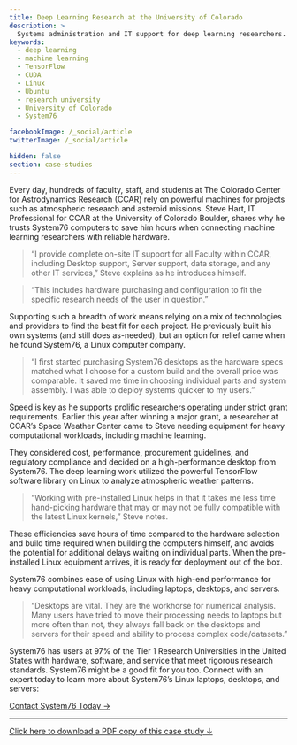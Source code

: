 ```yaml
---
title: Deep Learning Research at the University of Colorado
description: >
  Systems administration and IT support for deep learning researchers.
keywords:
  - deep learning
  - machine learning
  - TensorFlow
  - CUDA
  - Linux
  - Ubuntu
  - research university
  - University of Colorado
  - System76

facebookImage: /_social/article
twitterImage: /_social/article

hidden: false
section: case-studies
---
```


Every day, hundreds of faculty, staff, and students at The Colorado Center for
Astrodynamics Research (CCAR) rely on powerful machines for projects such as
atmospheric research and asteroid missions. Steve Hart, IT Professional for
CCAR at the University of Colorado Boulder, shares why he trusts System76
computers to save him hours when connecting machine learning researchers with
reliable hardware.

> “I provide complete on-site IT support for all Faculty within CCAR,
> including Desktop support, Server support, data storage, and any other IT
> services,” Steve explains as he introduces himself.

> “This includes hardware purchasing and configuration to fit the specific
> research needs of the user in question.”

Supporting such a breadth of work means relying on a mix of technologies and
providers to find the best fit for each project. He previously built his own
systems (and still does as-needed), but an option for relief came when he
found System76, a Linux computer company.

> “I first started purchasing System76 desktops as the hardware specs matched
> what I choose for a custom build and the overall price was comparable. It
> saved me time in choosing individual parts and system assembly. I was able
> to deploy systems quicker to my users.”

Speed is key as he supports prolific researchers operating under strict
grant requirements. Earlier this year after winning a major grant, a
researcher at CCAR’s Space Weather Center came to Steve needing equipment
for heavy computational workloads, including machine learning.

They considered cost, performance, procurement guidelines, and regulatory
compliance and decided on a high-performance desktop from System76. The deep
learning work utilized the powerful TensorFlow software library on Linux to
analyze atmospheric weather patterns.

> “Working with pre-installed Linux helps in that it takes me less time
> hand-picking hardware that may or may not be fully compatible with the latest
> Linux kernels,” Steve notes.

These efficiencies save hours of time compared to the hardware selection and
build time required when building the computers himself, and avoids the
potential for additional delays waiting on individual parts. When the
pre-installed Linux equipment arrives, it is ready for deployment out of the
box.

System76 combines ease of using Linux with high-end performance for heavy
computational workloads, including laptops, desktops, and servers.

> “Desktops are vital. They are the workhorse for numerical analysis. Many
> users have tried to move their processing needs to laptops but more often
> than not, they always fall back on the desktops and servers for their speed
> and ability to process complex code/datasets.”

System76 has users at 97% of the Tier 1 Research Universities in the United
States with hardware, software, and service that meet rigorous research
standards. System76 might be a good fit for you too. Connect with an expert
today to learn more about System76’s Linux laptops, desktops, and servers:

[Contact System76 Today →](https://system76.com/contact/)

---

[Click here to download a PDF copy of this case study ↓](https://github.com/system76/docs/raw/gh-pages/pdfs/case-studies/system76-case-study_deep-learning-steve-hart-university-of-colorado.pdf)
